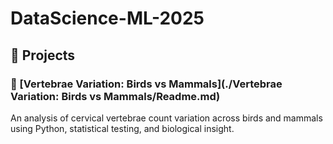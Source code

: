 # DataScience-ML-2025
## 📂 Projects

### 🔬 [Vertebrae Variation: Birds vs Mammals](./Vertebrae Variation: Birds vs Mammals/Readme.md)
An analysis of cervical vertebrae count variation across birds and mammals using Python, statistical testing, and biological insight.
